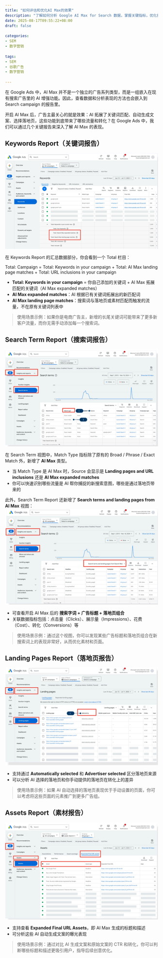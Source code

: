 ```yaml
---
title: "如何评估和优化AI Max的效果"
description: "了解如何分析 Google AI Max for Search 数据，掌握关键指标，优化搜索广告表现。"
date: 2025-08-17T09:55:22+08:00
draft: false

categories:
- SEM
- 数字营销

tags:
- SEM
- 谷歌广告
- 数字营销

---
```


在 Google Ads 中，AI Max 并不是一个独立的广告系列类型，而是一组嵌入在现有搜索广告里的 AI 增强功能。因此，查看数据和分析表现的方法也会嵌入到 Search campaign 的报告里。

开启 AI Max 后，广告主最关心的就是效果：AI 拓展了关键词匹配、自动生成文案、选择落地页，这些功能到底带来了哪些流量和转化？在 Google Ads 中，我们可以通过几个关键报告来深入了解 AI Max 的表现。

## Keywords Report（关键词报告）

![ai-max-keywords-report](ai-max-keywords-report.png)


在 Keywords Report 的汇总数据部分，你会看到一个 Total 栏目：

Total: Campaign = Total: Keywords in your campaign + Total: AI Max landing page matches + Total: URL inclusions in your campaign


* **Total: Keywords in your campaign** = 你自己添加的关键词 + AI Max 拓展匹配的关键词（AI Max expanded matches）
* **AI Max expanded matches**：AI 根据已有关键词拓展出的新匹配词
* **AI Max landing page matches**：搜索词与落地页或素材匹配而触发的流量，不在原有关键词列表中

> 使用场景示例：如果你是电商广告主，新增的长尾关键词可能带来了更多新客户流量，而你无需手动添加每一个搜索词。

## Search Term Report（搜索词报告）

![ai-max-search-term-report](ai-max-search-term-report.png)

在 Search Term 视图中，Match Type 指标除了原有的 Broad / Phrase / Exact Match 外，新增了 **AI Max** 类型。

* 当 Match Type 是 AI Max 时，Source 会显示是 **Landing pages and URL inclusions** 还是 **AI Max expanded matches**
* 你可以快速识别哪些流量是 AI 帮你捕捉的新搜索意图，哪些是通过落地页带来的

此外，Search Term Report 还新增了 **Search terms and landing pages from AI Max** 视图：
![ai-max-search-term-report-2](ai-max-search-term-report-2.png)

* 可查看开启 AI Max 后的 **搜索字词 + 广告标题 + 落地页组合**
* 关联数据指标包括：点击量（Clicks）、展示量（Impressions）、花费（Cost）、转化（Conversions）等

> 使用场景示例：通过这个视图，你可以发现某些广告标题和落地页组合在新搜索词上的表现非常好，从而优化素材和页面。

## Landing Pages Report（落地页报告）

![ai-max-landing-pages-report](ai-max-landing-pages-report.png)

* 支持通过 **Automatically selected** 和 **Advertiser selected** 区分落地页来源
* 可以分析 AI 选择的落地页和你手动提供的落地页在转化上的差异

> 使用场景示例：如果 AI 自动选择的落地页表现优于手动设置的页面，你可以考虑将这些页面的元素推广到更多广告组。

## Assets Report（素材报告）

![ai-max-assets-report](ai-max-assets-report.png)

* 支持查看 **Expanded Final URL Assets**，即 AI Max 生成的标题和描述
* 可分析这些 AI 自动生成文案的曝光表现

> 使用场景示例：通过对比 AI 生成文案和原始文案的 CTR 和转化，你可以判断哪些标题和描述更吸引用户，指导后续创意优化。



